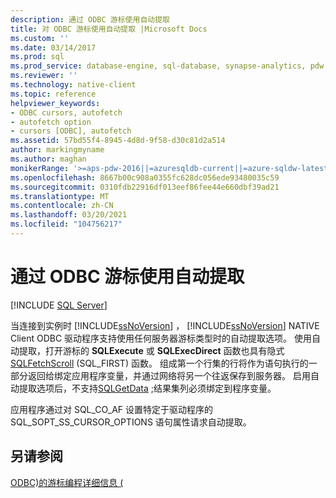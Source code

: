 ```yaml
---
description: 通过 ODBC 游标使用自动提取
title: 对 ODBC 游标使用自动提取 |Microsoft Docs
ms.custom: ''
ms.date: 03/14/2017
ms.prod: sql
ms.prod_service: database-engine, sql-database, synapse-analytics, pdw
ms.reviewer: ''
ms.technology: native-client
ms.topic: reference
helpviewer_keywords:
- ODBC cursors, autofetch
- autofetch option
- cursors [ODBC], autofetch
ms.assetid: 57bd55f4-8945-4d8d-9f58-d30c81d2a514
author: markingmyname
ms.author: maghan
monikerRange: '>=aps-pdw-2016||=azuresqldb-current||=azure-sqldw-latest||>=sql-server-2016||>=sql-server-linux-2017||=azuresqldb-mi-current'
ms.openlocfilehash: 8667b00c908a0355fc628dc056ede93480035c59
ms.sourcegitcommit: 0310fdb22916df013eef86fee44e660dbf39ad21
ms.translationtype: MT
ms.contentlocale: zh-CN
ms.lasthandoff: 03/20/2021
ms.locfileid: "104756217"
---
```

# <a name="using-autofetch-with-odbc-cursors"></a>通过 ODBC 游标使用自动提取
[!INCLUDE [SQL Server](../../../includes/applies-to-version/sql-asdb-asdbmi-asa-pdw.md)]

  当连接到实例时 [!INCLUDE[ssNoVersion](../../../includes/ssnoversion-md.md)] ， [!INCLUDE[ssNoVersion](../../../includes/ssnoversion-md.md)] NATIVE Client ODBC 驱动程序支持使用任何服务器游标类型时的自动提取选项。 使用自动提取，打开游标的 **SQLExecute** 或 **SQLExecDirect** 函数也具有隐式 [SQLFetchScroll](../../../relational-databases/native-client-odbc-api/sqlfetchscroll.md) (SQL_FIRST) 函数。 组成第一个行集的行将作为语句执行的一部分返回给绑定应用程序变量，并通过网络将另一个往返保存到服务器。 启用自动提取选项后，不支持[SQLGetData](../../../relational-databases/native-client-odbc-api/sqlgetdata.md) ;结果集列必须绑定到程序变量。  
  
 应用程序通过对 SQL_CO_AF 设置特定于驱动程序的 SQL_SOPT_SS_CURSOR_OPTIONS 语句属性请求自动提取。  
  
## <a name="see-also"></a>另请参阅  
 [ODBC&#41;的游标编程详细信息 &#40;](../../../relational-databases/native-client-odbc-cursors/programming/cursor-programming-details-odbc.md)  
  
  
